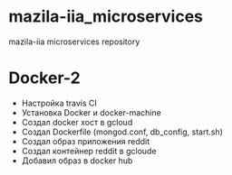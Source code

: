 # mazila-iia_microservices
mazila-iia microservices repository

# Docker-2  
  
- Настройка travis CI
- Установка Docker и docker-machine
- Создал docker хост в gcloud
- Создал Dockerfile (mongod.conf, db_config, start.sh)
- Создал образ приложения reddit
- Создал контейнер reddit в gcloude
- Добавил образ в docker hub
